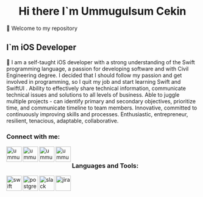 <h1 align="center"> Hi there I`m Ummugulsum Cekin </h1>
 
👋 Welcome to my repository

## I`m iOS Developer
 🥅 I am a self-taught iOS developer with a strong understanding of the Swift programming language, a passion for developing software and with Civil Engineering degree. I decided that I should follow my passion and get involved in programming, so I quit my job and start learning Swift and SwiftUI . Ability to effectively share technical information, communicate technical issues and solutions to all levels of business. Able to juggle multiple projects - can identify primary and secondary objectives, prioritize time, and communicate timeline to team members. Innovative, committed to continuously improving skills and processes. Enthusiastic, entrepreneur, resilient, tenacious, adaptable, collaborative.

### Connect with me:

[<img src="https://edent.github.io/SuperTinyIcons/images/svg/linkedin.svg" align="left" alt="ummugulsumcekın | LinkedIn" width="40px" />](https://www.linkedin.com/in/ummugulsumcekın/)

[<img src="https://edent.github.io/SuperTinyIcons/images/svg/instagram.svg" align="left" alt="ummugulsumcekın | instagram" width="40px" />](https://www.instagram.com/ummugulsumcekin/)
[<img src="https://edent.github.io/SuperTinyIcons/images/svg/twitter.svg" align="left" alt="ummugulsumcekın | twitter" width="40px" />](https://twitter.com/ummuglsmcekin)
[<img src="https://edent.github.io/SuperTinyIcons/images/svg/medium.svg" align="left" alt="ummugulsumcekın | medium" width="40px" />](https://medium.com/@ummugulsumcekin)

 
 
 <br>
 

### Languages and Tools:

<img align="left" alt="swift" width="40px" height="40" src="https://www.vectorlogo.zone/logos/swift/swift-icon.svg" />

<img align="left" alt="postgresql" height="40" src="https://img.icons8.com/color/40/000000/postgreesql.png"/>

<img align="left" alt="slack" height="40" src="https://img.icons8.com/color/40/000000/slack-technologies.png"/>

<img align="left" alt="jira" height="40" src="https://img.icons8.com/color/40/000000/jira.png"/>



 
